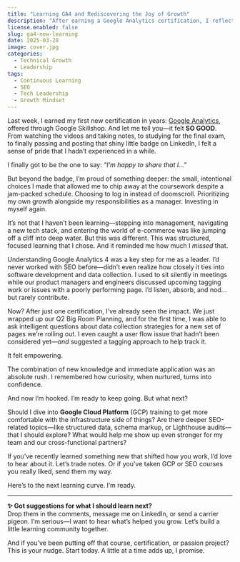 ```yaml
---
title: "Learning GA4 and Rediscovering the Joy of Growth"
description: "After earning a Google Analytics certification, I reflect on how continuous learning fuels confidence, leadership, and deeper collaboration with my team—and I’m already planning my next adventure in learning."
license.enabled: false  
slug: ga4-new-learning  
date: 2025-03-28 
image: cover.jpg  
categories:  
  - Technical Growth    
  - Leadership    
tags:  
  - Continuous Learning  
  - SEO  
  - Tech Leadership  
  - Growth Mindset 
---
```


Last week, I earned my first new certification in years: [Google Analytics](https://skillshop.exceedlms.com/student/catalog/list?category_ids=53-google-analytics), offered through Google Skillshop. And let me tell you—it felt **SO GOOD**. From watching the videos and taking notes, to studying for the final exam, to finally passing and posting that shiny little badge on LinkedIn, I felt a sense of pride that I hadn’t experienced in a while.

I finally got to be the one to say: *"I'm happy to share that I..."*

But beyond the badge, I’m proud of something deeper: the small, intentional choices I made that allowed me to chip away at the coursework despite a jam-packed schedule. Choosing to log in instead of doomscroll. Prioritizing my own growth alongside my responsibilities as a manager. Investing in myself again.

It’s not that I haven’t been learning—stepping into management, navigating a new tech stack, and entering the world of e-commerce was like jumping off a cliff into deep water. But this was different. This was structured, focused learning that I chose. And it reminded me how much I *missed* that.

Understanding Google Analytics 4 was a key step for me as a leader. I’d never worked with SEO before—didn’t even realize how closely it ties into software development and data collection. I used to sit silently in meetings while our product managers and engineers discussed upcoming tagging work or issues with a poorly performing page. I’d listen, absorb, and nod... but rarely contribute.

Now? After just one certification, I’ve already seen the impact. We just wrapped up our Q2 Big Room Planning, and for the first time, I was able to ask intelligent questions about data collection strategies for a new set of pages we’re rolling out. I even caught a user flow issue that hadn’t been considered yet—*and* suggested a tagging approach to help track it.

It felt empowering.

The combination of new knowledge and immediate application was an absolute rush. I remembered how curiosity, when nurtured, turns into confidence.

And now I’m hooked. I’m ready to keep going. But what next?

Should I dive into **Google Cloud Platform** (GCP) training to get more comfortable with the infrastructure side of things? Are there deeper SEO-related topics—like structured data, schema markup, or Lighthouse audits—that I should explore? What would help me show up even stronger for my team and our cross-functional partners?

If you’ve recently learned something new that shifted how you work, I’d love to hear about it. Let’s trade notes. Or if you’ve taken GCP or SEO courses you really liked, send them my way.

Here’s to the next learning curve. I’m ready.

---

**✨ Got suggestions for what I should learn next?**  
Drop them in the comments, message me on LinkedIn, or send a carrier pigeon. I’m serious—I want to hear what’s helped you grow. Let’s build a little learning community together.

And if you’ve been putting off that course, certification, or passion project? This is your nudge. Start today. A little at a time adds up, I promise.
